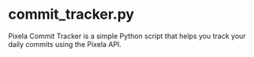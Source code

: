 # commit_tracker.py
Pixela Commit Tracker is a simple Python script that helps you track your daily commits using the Pixela API.

